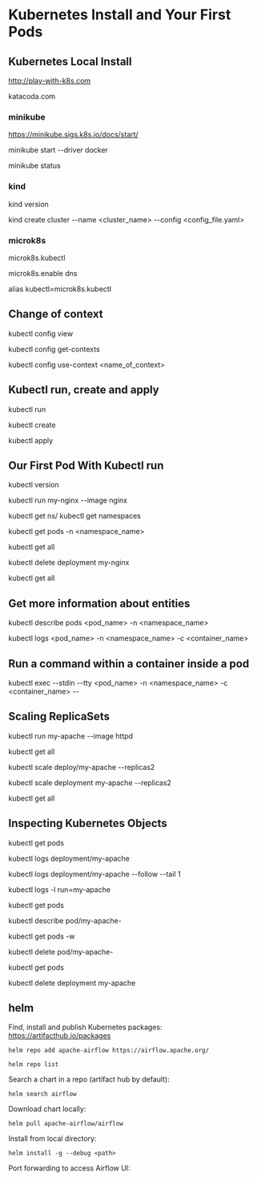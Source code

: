 # Kubernetes Install and Your First Pods

## Kubernetes Local Install

http://play-with-k8s.com

katacoda.com

### minikube

https://minikube.sigs.k8s.io/docs/start/

minikube start --driver docker

minikube status

### kind

kind version

kind create cluster --name <cluster_name> --config <config_file.yaml>

### microk8s

microk8s.kubectl

microk8s.enable dns

alias kubectl=microk8s.kubectl

## Change of context

kubectl config view

kubectl config get-contexts

kubectl config use-context <name_of_context>

## Kubectl run, create and apply

kubectl run

kubectl create

kubectl apply

## Our First Pod With Kubectl run

kubectl version

kubectl run my-nginx --image nginx

kubectl get ns/ kubectl get namespaces

kubectl get pods -n <namespace_name>

kubectl get all

kubectl delete deployment my-nginx

kubectl get all

## Get more information about entities

kubectl describe pods <pod_name> -n <namespace_name>

kubectl logs <pod_name> -n <namespace_name> -c <container_name>

## Run a command within a container inside a pod

kubectl exec --stdin --tty <pod_name> -n <namespace_name> -c <container_name> -- <command>

## Scaling ReplicaSets

kubectl run my-apache --image httpd

kubectl get all

kubectl scale deploy/my-apache --replicas2

kubectl scale deployment my-apache --replicas2

kubectl get all

## Inspecting Kubernetes Objects

kubectl get pods

kubectl logs deployment/my-apache

kubectl logs deployment/my-apache --follow --tail 1

kubectl logs -l run=my-apache

kubectl get pods

kubectl describe pod/my-apache-<pod id>

kubectl get pods -w

kubectl delete pod/my-apache-<pod id>

kubectl get pods

kubectl delete deployment my-apache

## helm

Find, install and publish Kubernetes packages: https://artifacthub.io/packages

```
helm repo add apache-airflow https://airflow.apache.org/
```

```
helm repo list
```

Search a chart in a repo (artifact hub by default):
```
helm search airflow
```

Download chart locally:
```
helm pull apache-airflow/airflow
```

Install from local directory:
```
helm install -g --debug <path>
```

Port forwarding to access Airflow UI:
```

```




